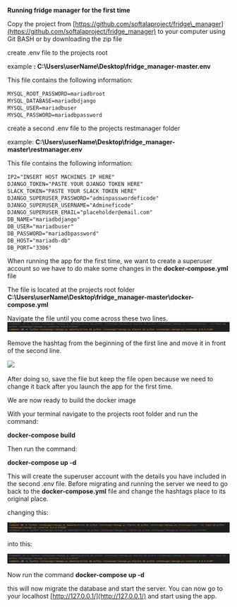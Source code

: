 **Running fridge manager for the first time**

Copy the project from [https://github.com/softalaproject/fridge\_manager](https://github.com/softalaproject/fridge_manager) to your computer using Git BASH or by downloading the zip file

create .env file to the projects root

example **: C:\Users\userName\Desktop\fridge_manager-master\.env**

This file contains the following information:

    MYSQL_ROOT_PASSWORD=mariadbroot
    MYSQL_DATABASE=mariadbdjango
    MYSQL_USER=mariadbuser
    MYSQL_PASSWORD=mariadbpassword

create a second .env file to the projects restmanager folder

example: **C:\Users\userName\Desktop\fridge_manager-master\restmanager\.env**

This file contains the following information:

    IP2="INSERT HOST MACHINES IP HERE"
    DJANGO_TOKEN="PASTE YOUR DJANGO TOKEN HERE"
    SLACK_TOKEN="PASTE YOUR SLACK TOKEN HERE"
    DJANGO_SUPERUSER_PASSWORD="adminpasswordeficode"
    DJANGO_SUPERUSER_USERNAME="Admineficode"
    DJANGO_SUPERUSER_EMAIL="placeholder@email.com"
    DB_NAME="mariadbdjango"
    DB_USER="mariadbuser"
    DB_PASSWORD="mariadbpassword"
    DB_HOST="mariadb-db"
    DB_PORT="3306"

When running the app for the first time, we want to create a superuser account so we have to do make some changes in the **docker-compose.yml** file

The file is located at the projects root folder **C:\Users\userName\Desktop\fridge_manager-master\docker-compose.yml**

Navigate the file until you come across these two lines.
![](./Capture.PNG)

Remove the hashtag from the beginning of the first line and move it in front of the second line.

![](./Capture2.PMG)

After doing so, save the file but keep the file open because we need to change it back after you launch the app for the first time.

We are now ready to build the docker image

With your terminal navigate to the projects root folder and run the command:

**docker-compose build**


Then run the command:

**docker-compose up -d**


This will create the superuser account with the details you have included in the second .env file. Before migrating and running the server we need to go back to the **docker-compose.yml** file and change the hashtags place to its original place.

changing this:

![](./Capture2.PNG)

into this:

![](./Capture.PNG)

Now run the command **docker-compose up -d**

this will now migrate the database and start the server. You can now go to your localhost [http://127.0.0.1/](http://127.0.0.1/) and start using the app.